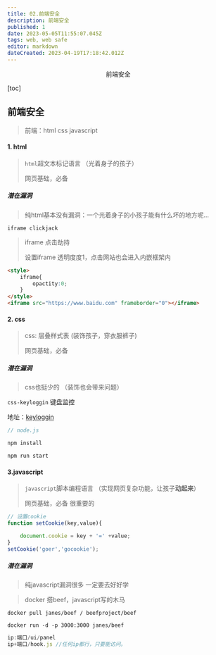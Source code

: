 ```yaml
---
title: 02.前端安全
description: 前端安全
published: 1
date: 2023-05-05T11:55:07.045Z
tags: web, web safe
editor: markdown
dateCreated: 2023-04-19T17:18:42.012Z
---
```


<center>前端安全</center>

[toc]

## 前端安全

> 前端：html  css   javascript



#### 1. html

> `html`超文本标记语言  （光着身子的孩子）
>
> 网页基础，必备



##### 潜在漏洞

> 纯html基本没有漏洞：一个光着身子的小孩子能有什么坏的地方呢...

`iframe clickjack`

> iframe 点击劫持
>
> 设置iframe 透明度度1，点击网站也会进入内嵌框架内

```html
<style>
    iframe{
        opactity:0;
    }
</style>
<iframe src="https://www.baidu.com" frameborder="0"></iframe>
```



#### 2. css

> css: 层叠样式表    (装饰孩子，穿衣服裤子)
>
> 网页基础，必备



##### 潜在漏洞

> css也挺少的  （装饰也会带来问题）

`css-keyloggin` 键盘监控

地址：[keyloggin](https://gitee.com/caketi/CSS-Keylogging.git)

```js
// node.js

npm install 

npm run start 
```



#### 3.javascript 

> `javascript`脚本编程语言     （实现网页复杂功能，让孩子**动起来**）
>
> 网页基础，必备    很重要的

```js
// 设置cookie
function setCookie(key,value){

    document.cookie = key + '=' +value;
}
setCookie('goer','gocookie');
```



##### 潜在漏洞

> 纯javascript漏洞很多    一定要去好好学

> docker 搭beef，javascript写的木马

```shell
docker pull janes/beef / beefproject/beef

docker run -d -p 3000:3000 janes/beef
```

```js
ip:端口/ui/panel 
ip+端口/hook.js //任何ip都行，只要能访问。
```

